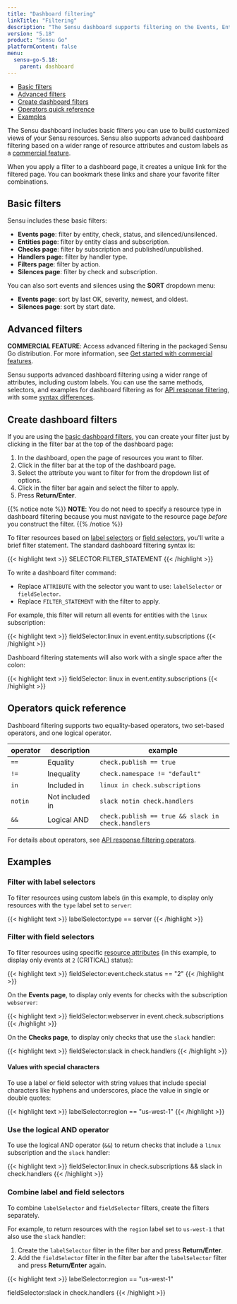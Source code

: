 ```yaml
---
title: "Dashboard filtering"
linkTitle: "Filtering"
description: "The Sensu dashboard supports filtering on the Events, Entities, Checks, Handlers, Filters, Mutators, and Silences pages. Learn more about filtering in the Sensu dashboard."
version: "5.18"
product: "Sensu Go"
platformContent: false
menu:
  sensu-go-5.18:
    parent: dashboard
---
```


- [Basic filters](#basic-filters)
- [Advanced filters](#advanced-filters)
- [Create dashboard filters](#create-dashboard-filters)
- [Operators quick reference](#operators-quick-reference)
- [Examples](#examples)

The Sensu dashboard includes basic filters you can use to build customized views of your Sensu resources.
Sensu also supports advanced dashboard filtering based on a wider range of resource attributes and custom labels as a [commercial feature][1].

When you apply a filter to a dashboard page, it creates a unique link for the filtered page.
You can bookmark these links and share your favorite filter combinations.

## Basic filters

Sensu includes these basic filters:

- **Events page**: filter by entity, check, status, and silenced/unsilenced.
- **Entities page**: filter by entity class and subscription.
- **Checks page**: filter by subscription and published/unpublished.
- **Handlers page**: filter by handler type.
- **Filters page**: filter by action.
- **Silences page**: filter by check and subscription.

You can also sort events and silences using the **SORT** dropdown menu:

- **Events page**: sort by last OK, severity, newest, and oldest.
- **Silences page**: sort by start date.

## Advanced filters

**COMMERCIAL FEATURE**: Access advanced filtering in the packaged Sensu Go distribution.
For more information, see [Get started with commercial features][1].

Sensu supports advanced dashboard filtering using a wider range of attributes, including custom labels.
You can use the same methods, selectors, and examples for dashboard filtering as for [API response filtering][3], with some [syntax differences][4].

## Create dashboard filters

If you are using the [basic dashboard filters][5], you can create your filter just by clicking in the filter bar at the top of the dashboard page:

1. In the dashboard, open the page of resources you want to filter.
2. Click in the filter bar at the top of the dashboard page.
3. Select the attribute you want to filter for from the dropdown list of options.
4. Click in the filter bar again and select the filter to apply.
5. Press **Return/Enter**.

{{% notice note %}}
**NOTE**: You do not need to specify a resource type in dashboard filtering because you must navigate to the resource page *before* you construct the filter.
{{% /notice %}}

To filter resources based on [label selectors][6] or [field selectors][2], you'll write a brief filter statement.
The standard dashboard filtering syntax is:

{{< highlight text >}}
SELECTOR:FILTER_STATEMENT
{{< /highlight >}}

To write a dashboard filter command:

- Replace `ATTRIBUTE` with the selector you want to use: `labelSelector` or `fieldSelector`.
- Replace `FILTER_STATEMENT` with the filter to apply.

For example, this filter will return all events for entities with the `linux` subscription:

{{< highlight text >}}
fieldSelector:linux in event.entity.subscriptions
{{< /highlight >}}

Dashboard filtering statements will also work with a single space after the colon:

{{< highlight text >}}
fieldSelector: linux in event.entity.subscriptions
{{< /highlight >}}

## Operators quick reference

Dashboard filtering supports two equality-based operators, two set-based operators, and one logical operator.

| operator | description     | example                |
| -------- | --------------- | ---------------------- |
| `==`     | Equality        | `check.publish == true`
| `!=`     | Inequality      | `check.namespace != "default"`
| `in`     | Included in     | `linux in check.subscriptions`
| `notin`  | Not included in | `slack notin check.handlers`
| `&&`     | Logical AND     | `check.publish == true && slack in check.handlers`

For details about operators, see [API response filtering operators][7].

## Examples

### Filter with label selectors

To filter resources using custom labels (in this example, to display only resources with the `type` label set to `server`:

{{< highlight text >}}
labelSelector:type == server
{{< /highlight >}}

### Filter with field selectors

To filter resources using specific [resource attributes][2] (in this example, to display only events at `2` (CRITICAL) status):

{{< highlight text >}}
fieldSelector:event.check.status == "2"
{{< /highlight >}}

On the **Events page**, to display only events for checks with the subscription `webserver`:

{{< highlight text >}}
fieldSelector:webserver in event.check.subscriptions
{{< /highlight >}}

On the **Checks page**, to display only checks that use the `slack` handler:

{{< highlight text >}}
fieldSelector:slack in check.handlers
{{< /highlight >}}

#### Values with special characters

To use a label or field selector with string values that include special characters like hyphens and underscores, place the value in single or double quotes:

{{< highlight text >}}
labelSelector:region == "us-west-1"
{{< /highlight >}}

### Use the logical AND operator

To use the logical AND operator (`&&`) to return checks that include a `linux` subscription and the `slack` handler:

{{< highlight text >}}
fieldSelector:linux in check.subscriptions && slack in check.handlers
{{< /highlight >}}

### Combine label and field selectors

To combine `labelSelector` and `fieldSelector` filters, create the filters separately.

For example, to return resources with the `region` label set to `us-west-1` that also use the `slack` handler:

1. Create the `labelSelector` filter in the filter bar and press **Return/Enter**.
2. Add the `fieldSelector` filter in the filter bar after the `labelSelector` filter and press **Return/Enter** again.

{{< highlight text >}}
labelSelector:region == "us-west-1"

fieldSelector:slack in check.handlers
{{< /highlight >}}


[1]: ../../getting-started/enterprise/
[2]: ../../api/overview/#field-selector
[3]: ../../api/overview/#response-filtering
[4]: #create-dashboard-filters
[5]: #basic-filters
[6]: ../../api/overview/#label-selector
[7]: ../../api/overview/#operators
